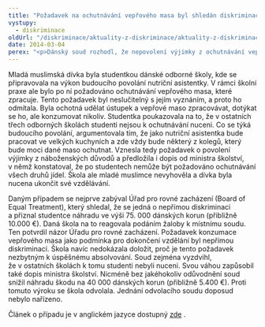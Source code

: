 ```yaml
---
title: "Požadavek na ochutnávání vepřového masa byl shledán diskriminačním"
vystupy:
  - diskriminace
oldUrl: "/diskriminace/aktuality-z-diskriminace/aktuality-z-diskriminace-2014/pozadavek-na-ochutnavani-veproveho-masa-byl-shledan-diskriminacnim/"
date: 2014-03-04
perex: "<p>Dánský soud rozhodl, že nepovolení výjimky z ochutnávání vepřového masa muslimské studentce odborné školy zakládá nepřímou diskriminaci. </p>"
---
```


<!-- imported from the old website -->

<p class="align-blok">Mladá muslimská dívka byla studentkou dánské odborné školy, kde se připravovala na výkon budoucího povolání nutriční asistentky. V rámci školní praxe ale bylo po ní požadováno ochutnávání vepřového masa, které zpracuje. Tento požadavek byl neslučitelný s jejím vyznáním, a proto ho odmítala. Byla ochotná udělat ústupek a vepřové maso zpracovávat, dotýkat se ho, ale konzumovat nikoliv. Studentka poukazovala na to, že v ostatních třech odborných školách studenti nejsou k ochutnávání nuceni. Co se týká budoucího povolání, argumentovala tím, že jako nutriční asistentka bude pracovat ve velkých kuchyních a zde vždy bude některý z kolegů, který bude moci dané maso ochutnat. Vznesla tedy požadavek o povolení výjimky z náboženských důvodů a předložila i dopis od ministra školství, v němž konstatoval, že po studentech nemůže být požadováno ochutnávání všech druhů jídel. Škola ale mladé muslimce nevyhověla a dívka byla nucena ukončit své vzdělávání.</p><p class="align-blok">Daným případem se nejprve zabýval Úřad pro rovné zacházení (Board of Equal Treatment), který shledal, že se jedná o nepřímou diskriminaci a přiznal studentce náhradu ve výši 75. 000 dánských korun (přibližně 10.000 €). Daná škola na to reagovala podáním žaloby k místnímu soudu. Ten potvrdil názor Úřadu pro rovné zacházení. Požadavek konzumace vepřového masa jako podmínka pro dokončení vzdělání byl nepřímou diskriminací. Škola navíc nedokázala doložit, proč je tento požadavek nezbytným k úspěšnému absolvování. Soud zejména vyzdvihl, že v ostatních školách k tomu studenti nebyli nuceni. Svou váhou zapůsobil také dopis ministra školství. Nicméně bez jakéhokoliv odůvodnění soud snížil náhradu škodu na 40 000 dánských korun (přibližně 5.400 €). Proti tomuto výroku se škola odvolala. Jednání odvolacího soudu doposud nebylo nařízeno.</p><p class="align-blok">Článek o případu je v anglickém jazyce dostupný <a title="Otevření do nového okna" href="http://www.non-discrimination.net/content/media/DK-40-%285%29%20Tasting%20of%20pork%20meat%2007.05.2013.pdf" target="_blank">zde</a> . </p>
